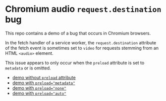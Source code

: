 # Chromium audio `request.destination` bug

This repo contains a demo of a bug that occurs in Chromium browsers.

In the fetch handler of a service worker, the `request.destination` attribute of the fetch event is sometimes set to `video` for requests stemming from an HTML `<audio>` element.

This issue appears to only occur when the `preload` attribute is set to `metadata` or is omitted.

- [demo without `preload` attribute](https://mathisbullinger.github.io/chromium-audio-destination/)
- [demo with `preload="metadata"`](https://mathisbullinger.github.io/chromium-audio-destination?preload=metadata)
- [demo with `preload="none"`](https://mathisbullinger.github.io/chromium-audio-destination?preload=none)
- [demo with `preload="auto"`](https://mathisbullinger.github.io/chromium-audio-destination?preload=auto)
